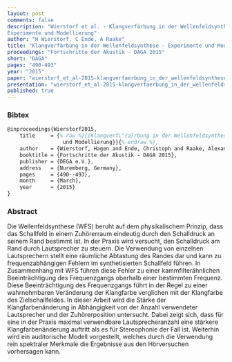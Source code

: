```yaml
---
layout: post
comments: false
description: "Wierstorf et al. - Klangverfärbung in der Wellenfeldsynthese -
Experimente und Modellierung"
author: "H Wierstorf, C Ende, A Raake"
title: "Klangverfärbung in der Wellenfeldsynthese - Experimente und Modellierung"
proceedings: "Fortschritte der Akustik - DAGA 2015"
short: "DAGA"
pages: "490-493"
year: "2015"
paper: "wierstorf_et_al-2015-klangverfaerbung_in_der_wellenfeldsynthese.pdf"
presentation: "wierstorf_et_al-2015-klangverfaerbung_in_der_wellenfeldsynthese-presentation.pdf"
published: true
---
```


### Bibtex

```latex
@inproceedings{Wierstorf2015,
    title     = {% raw %}{{Klangverf\"{a}rbung in der Wellenfeldsynthese - Experimente
                  und Modellierung}}{% endraw %},
    author    = {Wierstorf, Hagen and Ende, Christoph and Raake, Alexander},
    booktitle = {Fortschritte der Akustik - DAGA 2015},
    publisher = {DEGA e.V.},
    address   = {Nuremberg, Germany},
    pages     = {490--493},
    month     = {March},
    year      = {2015}
}
```

### Abstract

Die Wellenfeldsynthese (WFS) beruht auf dem physikalischem Prinzip, dass das
Schallfeld in einem Zuhörerraum eindeutig durch den Schalldruck an seinem Rand
bestimmt ist. In der Praxis wird versucht, den Schalldruck am Rand durch
Lautsprecher zu steuern. Die Verwendung von einzelnen Lautsprechern stellt eine
räumliche Abtastung des Randes dar und kann zu frequenzabhängigen Fehlern im
synthetisierten Schallfeld führen. In Zusammenhang mit WFS führen diese Fehler
zu einer kammfilterähnlichen Beeinträchtigung des Frequenzgangs oberhalb einer
bestimmten Frequenz. Diese Beeinträchtigung des Frequenzgangs führt in der Regel
zu einer wahrnehmbaren Veränderung der Klangfarbe verglichen mit der Klangfarbe
des Zielschallfeldes. In dieser Arbeit wird die Stärke der Klangfarbenänderung
in Abhängigkeit von der Anzahl verwendeter Lautsprecher und der Zuhörerposition
untersucht. Dabei zeigt sich, dass für eine in der Praxis maximal verwendbare
Lautsprecheranzahl eine stärkere Klangfarbenänderung auftritt als es für
Stereophonie der Fall ist. Weiterhin wird ein auditorische Modell vorgestellt,
welches durch die Verwendung rein spektraler Merkmale die Ergebnisse aus den
Hörversuchen vorhersagen kann.
